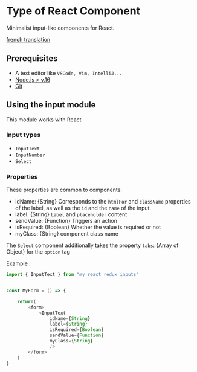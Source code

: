 # Type of React Component

Minimalist input-like components for React.

[french translation](README_fr.md)

## Prerequisites

- A text editor like `VSCode, Vim, IntelliJ...`
- [Node.js > v.16](https://nodejs.org/en/)
- [Git](https://git-scm.com/)

## Using the input module

This module works with React

### Input types

- `InputText`
- `InputNumber`
- `Select`

### Properties

These properties are common to components:

- idName: {String} Corresponds to the `htmlFor` and `className` properties of the label, as well as the `id` and the `name` of the input.
- label: {String} `Label` and `placeholder` content
- sendValue: {Function} Triggers an action
- isRequired: {Boolean} Whether the value is required or not
- myClass: {String} component class name

The `Select` component additionally takes the property
  `tabs`: {Array of Object} for the `option` tag

Example :

```javascript
import { InputText } from "my_react_redux_inputs"


const MyForm = () => {

    return(
        <form>
            <InputText 
                idName={String} 
                label={String} 
                isRequired={Boolean} 
                sendValue={Function} 
                myClass={String} 
                />
        </form>
    )
}
